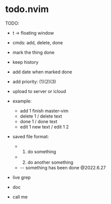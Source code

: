 # todo.nvim

TODO:
* <leader>t -> floating window
* cmds: add, delete, done
* mark the thing done
* keep history
* add date when marked done
* add priority: (1)(2)(3)
* upload to server or icloud
* example:
    * add 1 finish master-vim
    * delete 1 / delete text
    * done 1 / done text
    * edit 1 new text / edit 1 2

* saved file format: 
    * 1. do something
    * 2. do another something
    * -- something has been done @2022.6.27
* live grep
* doc
* call me
